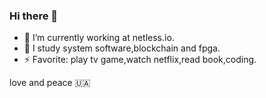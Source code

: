 ### Hi there 👋

- 🔭 I’m currently working at netless.io.
- 🤔 I study system software,blockchain and fpga.
- ⚡ Favorite: play tv game,watch netflix,read book,coding.

love and peace 🇺🇦
